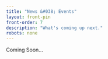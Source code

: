 ```yaml
---
title: "News &#038; Events"
layout: front-pin
front-order: 7
description: "What's coming up next."
robots: none
---
```


<div id="news-and-events" class="row" data-equalizer>
Coming Soon...
</div>
